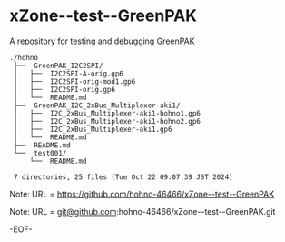 # xZone--test--GreenPAK

A repository for testing and debugging GreenPAK

    ./hohno
     ├──  GreenPAK_I2C2SPI/
     │   ├──  I2C2SPI-A-orig.gp6
     │   ├──  I2C2SPI-orig-mod1.gp6
     │   ├──  I2C2SPI-orig.gp6
     │   └──  README.md
     ├──  GreenPAK_I2C_2xBus_Multiplexer-aki1/
     │   ├──  I2C_2xBus_Multiplexer-aki1-hohno1.gp6
     │   ├──  I2C_2xBus_Multiplexer-aki1-hohno2.gp6
     │   ├──  I2C_2xBus_Multiplexer-aki1.gp6
     │   └──  README.md
     ├──  README.md
     └──  test001/
         └──  README.md
     
     7 directories, 25 files (Tue Oct 22 09:07:39 JST 2024)

Note: URL = https://github.com/hohno-46466/xZone--test--GreenPAK

Note: URL = git@github.com:hohno-46466/xZone--test--GreenPAK.git

-EOF-
